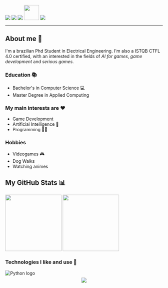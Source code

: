<!-- ## Hello there, I'm Ingrid! :wave: -->
<a target="blank" href="https://www.linkedin.com/in/ingridmendes/"><img src="https://img.icons8.com/color/48/000000/linkedin.png"/></a>
<a target="blank" href="https://x.com/ingrid_kiki"><img src="https://img.icons8.com/color/48/000000/twitter--v1.png"/></a>
<a target="blank" href="mailto:ingrid.nery.mendes@gmail.com"><img src="https://img.icons8.com/fluency/48/000000/gmail-new.png"/></a>
<a target="blank" href="https://dev.to/ingrid_kiki"><img src="https://d2fltix0v2e0sb.cloudfront.net/dev-badge.svg" width="48px" height="48px"></a>
![](https://komarev.com/ghpvc/?username=ingrid-kiki)
</div>
<hr>


## About me 🙂
I'm a brazilian Phd Student in Electrical Engineering. I'm also a ISTQB CTFL 4.0 certified, with an interested in the fields of *AI for games*, *game development* and *serious games*.

### Education 📚
- Bachelor's in Computer Science 💻
- Master Degree in Applied Computing

### My main interests are ❤️
 - Game Development 
 - Artificial Intelligence :robot:
 - Programming 👨‍💻

### Hobbies 
 - Videogames :video_game:
 - Dog Walks 
 - Watching animes

  ## My GitHub Stats 📊
<!-- <details> -->
<!--  <summary><b>Stats</b></summary> -->
 <div>
  <img height="180em" src="https://github-readme-stats.vercel.app/api/?username=ingrid-kiki&count_private=true&theme=dracula&layout=compact&showicons=true" />
  <img height="180em" src="https://github-readme-stats.vercel.app/api/top-langs/?username=ingrid-kiki&theme=dracula&layout=compact&show_icons=true" />
</div>
<!--  </details> -->
<!--  [![My Contribution Stats](https://github-contribution-stats.vercel.app/api/?username=ingrid-kiki&theme=dracula)](https://github.com/DenysMenfredy/github-contribution-stats/) -->

### Technologies I like and use 🚀
<!-- <details> -->
<!--  <summary><b>Skills 🚀</b></summary> -->
 
 <img align="left" alt="Python logo" src="https://img.icons8.com/color/48/000000/python--v1.png" />
<!-- </details> -->

# 
<!-- <details> -->
<!--  <summary><b>Contador 🚀</b></summary> -->
 <p align="center"> 
   <img alingn="center" src="https://profile-counter.glitch.me/ingrid-kiki/count.svg" />
 </p>
 <!-- </details> -->
